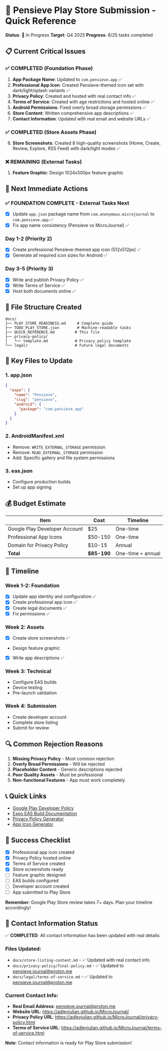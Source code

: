 # 🎯 Pensieve Play Store Submission - Quick Reference

**Status**: 🚧 In Progress
**Target**: Q4 2025
**Progress**: 8/25 tasks completed

## 📋 Current Critical Issues

### ✅ COMPLETED (Foundation Phase)
1. **App Package Name**: Updated to `com.pensieve.app` ✅
2. **Professional App Icon**: Created Pensieve-themed icon set with dark/light/splash variants ✅
3. **Privacy Policy**: Created and hosted with real contact info ✅
4. **Terms of Service**: Created with age restrictions and hosted online ✅
5. **Android Permissions**: Fixed overly broad storage permissions ✅
6. **Store Content**: Written comprehensive app descriptions ✅
7. **Contact Information**: Updated with real email and website URLs ✅

### ✅ COMPLETED (Store Assets Phase)
8. **Store Screenshots**: Created 8 high-quality screenshots (Home, Create, Review, Explore, RSS Feed) with dark/light modes ✅

### ❌ REMAINING (External Tasks)
1. **Feature Graphic**: Design 1024x500px feature graphic

## 🚀 Next Immediate Actions

### ✅ FOUNDATION COMPLETE - External Tasks Next
- [x] Update `app.json` package name from `com.anonymous.microjournal` to `com.pensieve.app` ✅
- [x] Fix app name consistency (Pensieve vs MicroJournal) ✅

### Day 1-2 (Priority 2)
- [x] Create professional Pensieve-themed app icon (512x512px) ✅
- [x] Generate all required icon sizes for Android ✅

### Day 3-5 (Priority 3)
- [x] Write and publish Privacy Policy ✅
- [x] Write Terms of Service ✅
- [x] Host both documents online ✅

## 📁 File Structure Created

```
docs/
├── PLAY_STORE_READINESS.md     # Complete guide
├── TODO_PLAY_STORE.json        # Machine-readable tasks
├── QUICK_REFERENCE.md         # This file
├── privacy-policy/
│   └── template.md            # Privacy policy template
└── legal/                     # Future legal documents
```

## 🔗 Key Files to Update

### 1. app.json
```json
{
  "expo": {
    "name": "Pensieve",
    "slug": "pensieve",
    "android": {
      "package": "com.pensieve.app"
    }
  }
}
```

### 2. AndroidManifest.xml
- Remove: `WRITE_EXTERNAL_STORAGE` permission
- Remove: `READ_EXTERNAL_STORAGE` permission
- Add: Specific gallery and file system permissions

### 3. eas.json
- Configure production builds
- Set up app signing

## 💰 Budget Estimate

| Item | Cost | Timeline |
|------|------|----------|
| Google Play Developer Account | $25 | One-time |
| Professional App Icons | $50-150 | One-time |
| Domain for Privacy Policy | $10-15 | Annual |
| **Total** | **$85-190** | One-time + annual |

## 📅 Timeline

### Week 1-2: Foundation
- [x] Update app identity and configuration ✅
- [x] Create professional app icon ✅
- [x] Create legal documents ✅
- [x] Fix permissions ✅

### Week 2: Assets
- [x] Create store screenshots ✅
- Design feature graphic
- [x] Write app descriptions ✅

### Week 3: Technical
- Configure EAS builds
- Device testing
- Pre-launch validation

### Week 4: Submission
- Create developer account
- Complete store listing
- Submit for review

## 🔍 Common Rejection Reasons

1. **Missing Privacy Policy** - Most common rejection
2. **Overly Broad Permissions** - Will be rejected
3. **Placeholder Content** - Generic descriptions rejected
4. **Poor Quality Assets** - Must be professional
5. **Non-functional Features** - App must work completely

## 📞 Quick Links

- [Google Play Developer Policy](https://play.google.com/about/developer-content-policy/)
- [Expo EAS Build Documentation](https://docs.expo.dev/build/introduction/)
- [Privacy Policy Generator](https://www.privacypolicytemplate.net/)
- [App Icon Generator](https://appicon.co/)

## 🎯 Success Checklist

- [x] Professional app icon created
- [x] Privacy Policy hosted online
- [x] Terms of Service created
- [x] Store screenshots ready
- [ ] Feature graphic designed
- [ ] EAS builds configured
- [ ] Developer account created
- [ ] App submitted to Play Store

**Remember**: Google Play Store review takes 7+ days. Plan your timeline accordingly!

## 📧 Contact Information Status

✅ **COMPLETED**: All contact information has been updated with real details:

### Files Updated:
- `docs/store-listing-content.md` - ✅ Updated with real contact info
- `docs/privacy-policy/final-policy.md` - ✅ Updated to pensieve.journal@proton.me
- `docs/legal/terms-of-service.md` - ✅ Updated to pensieve.journal@proton.me

### Current Contact Info:
- **Real Email Address**: pensieve.journal@proton.me
- **Website URL**: https://adleyjulian.github.io/MicroJournal/
- **Privacy Policy URL**: https://adleyjulian.github.io/MicroJournal/privacy-policy.html
- **Terms of Service URL**: https://adleyjulian.github.io/MicroJournal/terms-of-service.html

**Note**: Contact information is ready for Play Store submission!
